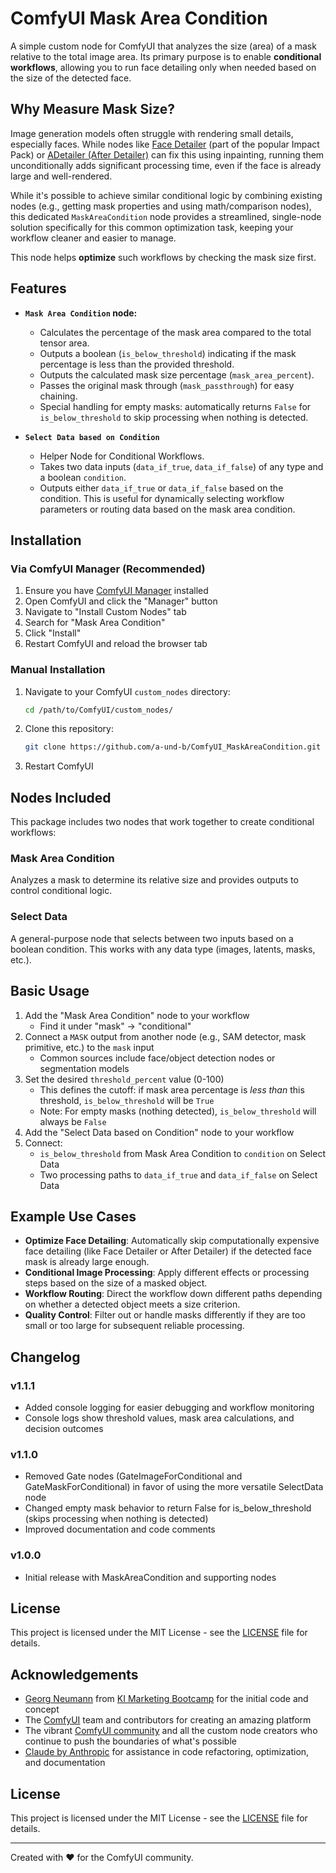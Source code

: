 # ComfyUI Mask Area Condition

A simple custom node for ComfyUI that analyzes the size (area) of a mask relative to the total image area. Its primary purpose is to enable **conditional workflows**, allowing you to run  face detailing only when needed based on the size of the detected face.

## Why Measure Mask Size?

Image generation models often struggle with rendering small details, especially faces. While nodes like [Face Detailer](https://github.com/ltdrdata/ComfyUI-Impact-Pack) (part of the popular Impact Pack) or [ADetailer (After Detailer)](https://github.com/Bing-su/adetailer) can fix this using inpainting, running them unconditionally adds significant processing time, even if the face is already large and well-rendered.

While it's possible to achieve similar conditional logic by combining existing nodes (e.g., getting mask properties and using math/comparison nodes), this dedicated `MaskAreaCondition` node provides a streamlined, single-node solution specifically for this common optimization task, keeping your workflow cleaner and easier to manage.

This node helps **optimize** such workflows by checking the mask size first.

## Features

*   **`Mask Area Condition` node:**
    *   Calculates the percentage of the mask area compared to the total tensor area.
    *   Outputs a boolean (`is_below_threshold`) indicating if the mask percentage is less than the provided threshold.
    *   Outputs the calculated mask size percentage (`mask_area_percent`).
    *   Passes the original mask through (`mask_passthrough`) for easy chaining.
    *   Special handling for empty masks: automatically returns `False` for `is_below_threshold` to skip processing when nothing is detected.

*   **`Select Data based on Condition`**
    *   Helper Node for Conditional Workflows.
    *   Takes two data inputs (`data_if_true`, `data_if_false`) of any type and a boolean `condition`. 
    *   Outputs either `data_if_true` or `data_if_false` based on the condition. This is useful for dynamically selecting workflow parameters or routing data based on the mask area condition.

## Installation

### Via ComfyUI Manager (Recommended)

1. Ensure you have [ComfyUI Manager](https://github.com/ltdrdata/ComfyUI-Manager) installed
2. Open ComfyUI and click the "Manager" button
3. Navigate to "Install Custom Nodes" tab
4. Search for "Mask Area Condition"
5. Click "Install"
6. Restart ComfyUI and reload the browser tab

### Manual Installation

1. Navigate to your ComfyUI `custom_nodes` directory:
   ```bash
   cd /path/to/ComfyUI/custom_nodes/
   ```
2. Clone this repository:
   ```bash
   git clone https://github.com/a-und-b/ComfyUI_MaskAreaCondition.git
   ```
3. Restart ComfyUI

## Nodes Included

This package includes two nodes that work together to create conditional workflows:

### Mask Area Condition

Analyzes a mask to determine its relative size and provides outputs to control conditional logic.

### Select Data

A general-purpose node that selects between two inputs based on a boolean condition. This works with any data type (images, latents, masks, etc.).

## Basic Usage

1. Add the "Mask Area Condition" node to your workflow
   * Find it under "mask" → "conditional"
2. Connect a `MASK` output from another node (e.g., SAM detector, mask primitive, etc.) to the `mask` input
   * Common sources include face/object detection nodes or segmentation models
3. Set the desired `threshold_percent` value (0-100)
   * This defines the cutoff: if mask area percentage is *less than* this threshold, `is_below_threshold` will be `True`
   * Note: For empty masks (nothing detected), `is_below_threshold` will always be `False`
4. Add the "Select Data based on Condition" node to your workflow
5. Connect:
   * `is_below_threshold` from Mask Area Condition to `condition` on Select Data
   * Two processing paths to `data_if_true` and `data_if_false` on Select Data

## Example Use Cases

* **Optimize Face Detailing**: Automatically skip computationally expensive face detailing (like Face Detailer or After Detailer) if the detected face mask is already large enough.
* **Conditional Image Processing**: Apply different effects or processing steps based on the size of a masked object.
* **Workflow Routing**: Direct the workflow down different paths depending on whether a detected object meets a size criterion.
* **Quality Control**: Filter out or handle masks differently if they are too small or too large for subsequent reliable processing.

## Changelog

### v1.1.1
- Added console logging for easier debugging and workflow monitoring
- Console logs show threshold values, mask area calculations, and decision outcomes

### v1.1.0
- Removed Gate nodes (GateImageForConditional and GateMaskForConditional) in favor of using the more versatile SelectData node
- Changed empty mask behavior to return False for is_below_threshold (skips processing when nothing is detected)
- Improved documentation and code comments

### v1.0.0
- Initial release with MaskAreaCondition and supporting nodes

## License

This project is licensed under the MIT License - see the [LICENSE](LICENSE) file for details.

## Acknowledgements

* [Georg Neumann](https://www.linkedin.com/in/georg-neumann) from [KI Marketing Bootcamp](https://marketing-ki.de) for the initial code and concept
* The [ComfyUI](https://github.com/comfyanonymous/ComfyUI) team and contributors for creating an amazing platform
* The vibrant [ComfyUI community](https://registry.comfy.org) and all the custom node creators who continue to push the boundaries of what's possible
* [Claude by Anthropic](https://www.anthropic.com/claude) for assistance in code refactoring, optimization, and documentation

## License

This project is licensed under the MIT License - see the [LICENSE](LICENSE) file for details.

---

Created with ❤️ for the ComfyUI community.